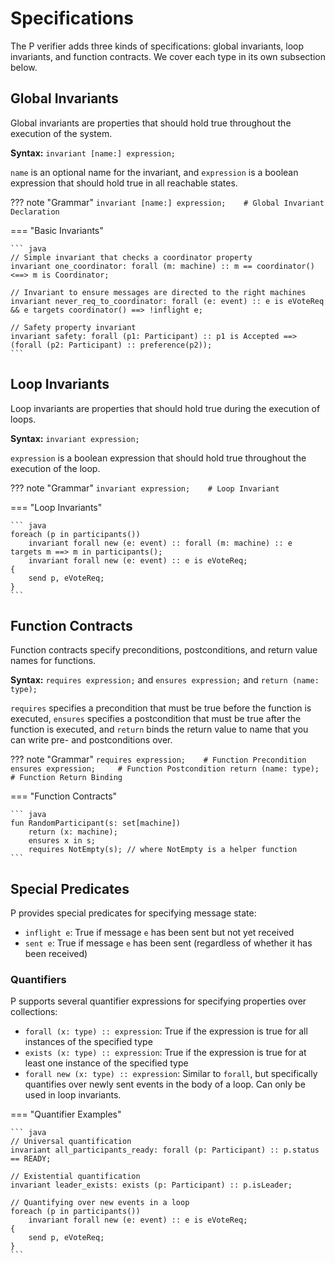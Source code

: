 # Specifications

The P verifier adds three kinds of specifications: global invariants, loop invariants, and function contracts. We cover each type in its own subsection below.

## Global Invariants

Global invariants are properties that should hold true throughout the execution of the system.

**Syntax:** `invariant [name:] expression;`

`name` is an optional name for the invariant, and `expression` is a boolean expression that should hold true in all reachable states.

??? note "Grammar"
    ```
    invariant [name:] expression;    # Global Invariant Declaration
    ```

=== "Basic Invariants"

    ``` java
    // Simple invariant that checks a coordinator property
    invariant one_coordinator: forall (m: machine) :: m == coordinator() <==> m is Coordinator;
    
    // Invariant to ensure messages are directed to the right machines
    invariant never_req_to_coordinator: forall (e: event) :: e is eVoteReq && e targets coordinator() ==> !inflight e;
    
    // Safety property invariant
    invariant safety: forall (p1: Participant) :: p1 is Accepted ==> (forall (p2: Participant) :: preference(p2));
    ```

## Loop Invariants

Loop invariants are properties that should hold true during the execution of loops.

**Syntax:** `invariant expression;`

`expression` is a boolean expression that should hold true throughout the execution of the loop.

??? note "Grammar"
    ```
    invariant expression;    # Loop Invariant
    ```

=== "Loop Invariants"

    ``` java
    foreach (p in participants()) 
        invariant forall new (e: event) :: forall (m: machine) :: e targets m ==> m in participants();
        invariant forall new (e: event) :: e is eVoteReq;
    {
        send p, eVoteReq;
    }
    ```

## Function Contracts

Function contracts specify preconditions, postconditions, and return value names for functions.

**Syntax:** `requires expression;` and `ensures expression;` and `return (name: type);`

`requires` specifies a precondition that must be true before the function is executed, `ensures` specifies a postcondition that must be true after the function is executed, and `return` binds the return value to name that you can write pre- and postconditions over.

??? note "Grammar"
    ```
    requires expression;    # Function Precondition
    ensures expression;     # Function Postcondition
    return (name: type);    # Function Return Binding
    ```

=== "Function Contracts"

    ``` java
    fun RandomParticipant(s: set[machine]) 
        return (x: machine);
        ensures x in s;
        requires NotEmpty(s); // where NotEmpty is a helper function
    ```

## Special Predicates

P provides special predicates for specifying message state:

- `inflight e`: True if message `e` has been sent but not yet received
- `sent e`: True if message `e` has been sent (regardless of whether it has been received)

### Quantifiers

P supports several quantifier expressions for specifying properties over collections:

- `forall (x: type) :: expression`: True if the expression is true for all instances of the specified type
- `exists (x: type) :: expression`: True if the expression is true for at least one instance of the specified type
- `forall new (x: type) :: expression`: Similar to `forall`, but specifically quantifies over newly sent events in the body of a loop. Can only be used in loop invariants.

=== "Quantifier Examples"

    ``` java
    // Universal quantification
    invariant all_participants_ready: forall (p: Participant) :: p.status == READY;
    
    // Existential quantification
    invariant leader_exists: exists (p: Participant) :: p.isLeader;
    
    // Quantifying over new events in a loop
    foreach (p in participants()) 
        invariant forall new (e: event) :: e is eVoteReq;
    {
        send p, eVoteReq;
    }
    ```